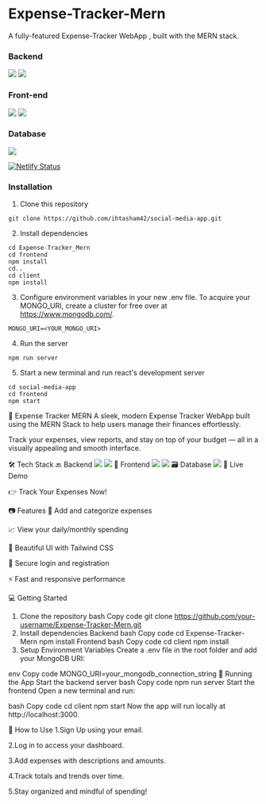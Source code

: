 # Expense-Tracker-Mern
A fully-featured Expense-Tracker WebApp , built with the MERN stack.


### Backend 
<img src="https://img.shields.io/badge/Node.js-43853D?style=for-the-badge&logo=node.js&logoColor=white" /> <img src="https://img.shields.io/badge/Express.js-404D59?style=for-the-badge" /> 
### Front-end
<img src="https://img.shields.io/badge/React-20232A?style=for-the-badge&logo=react&logoColor=61DAFB"/> <img src="https://img.shields.io/badge/Tailwind_CSS-38B2AC?style=for-the-badge&logo=tailwind-css&logoColor=white"/>
### Database 
<img src="https://img.shields.io/badge/MongoDB-4EA94B?style=for-the-badge&logo=mongodb&logoColor=white"/>

[![Netlify Status](https://api.netlify.com/api/v1/badges/960fe4d9-fc14-49af-abcd-82cd94587293/deploy-status?branch=dev)](https://app.netlify.com/sites/track-yur-expense/deploys)

### Installation
1) Clone this repository  
```
git clone https://github.com/ihtasham42/social-media-app.git
```
2) Install dependencies  
```
cd Expense-Tracker_Mern  
cd frontend
npm install
cd..
cd client
npm install
```
3) Configure environment variables in your new .env file. To acquire your MONGO_URI, create a cluster for free over at https://www.mongodb.com/.
```
MONGO_URI=<YOUR_MONGO_URI> 
```
4) Run the server
```
npm run server
```
5) Start a new terminal and run react's development server
```
cd social-media-app
cd frontend
npm start
```
💸 Expense Tracker MERN
A sleek, modern Expense Tracker WebApp built using the MERN Stack to help users manage their finances effortlessly.

Track your expenses, view reports, and stay on top of your budget — all in a visually appealing and smooth interface.

🛠 Tech Stack
🔙 Backend
<img src="https://img.shields.io/badge/Node.js-43853D?style=for-the-badge&logo=node.js&logoColor=white" /> <img src="https://img.shields.io/badge/Express.js-404D59?style=for-the-badge" />
🎨 Frontend
<img src="https://img.shields.io/badge/React-20232A?style=for-the-badge&logo=react&logoColor=61DAFB"/> <img src="https://img.shields.io/badge/Tailwind_CSS-38B2AC?style=for-the-badge&logo=tailwind-css&logoColor=white"/>
🗃️ Database
<img src="https://img.shields.io/badge/MongoDB-4EA94B?style=for-the-badge&logo=mongodb&logoColor=white"/>
🚀 Live Demo

👉 Track Your Expenses Now!

📷 Features
🧾 Add and categorize expenses

📈 View your daily/monthly spending

🌈 Beautiful UI with Tailwind CSS

🔐 Secure login and registration

⚡ Fast and responsive performance

💻 Getting Started
1. Clone the repository
bash
Copy code
git clone https://github.com/your-username/Expense-Tracker-Mern.git
2. Install dependencies
Backend
bash
Copy code
cd Expense-Tracker-Mern
npm install
Frontend
bash
Copy code
cd client
npm install
3. Setup Environment Variables
Create a .env file in the root folder and add your MongoDB URI:

env
Copy code
MONGO_URI=your_mongodb_connection_string
🏁 Running the App
Start the backend server
bash
Copy code
npm run server
Start the frontend
Open a new terminal and run:

bash
Copy code
cd client
npm start
Now the app will run locally at http://localhost:3000.

📌 How to Use
1.Sign Up using your email.

2.Log in to access your dashboard.

3.Add expenses with descriptions and amounts.

4.Track totals and trends over time.

5.Stay organized and mindful of spending!


